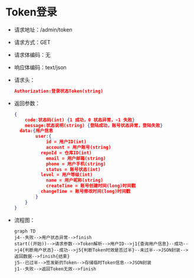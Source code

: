 # Token登录

- 请求地址：/admin/token

- 请求方式：GET

- 请求体编码：无

- 响应体编码：text/json

- 请求头：

  ```json
  Authorization:登录状态Token(string)
  ```

- 返回参数：

  ```json
  {
      code:状态码(int) {1 成功，0 状态异常，-1 失败}
      message:状态说明(string) {登陆成功，账号状态异常，登陆失败}
  	data:{用户信息
          user:{
              id = 用户ID(int)
              account = 用户账号(string)
  			repoId = 仓库ID(int)
              email = 用户邮箱(string)
              phone = 用户手机(string)
              status = 账号状态(int)
  			level = 用户等级(int)
              name = 用户昵称(string)
              createTime = 账号创建时间(long)时间戳
  			changeTime = 账号修改时间(long)时间戳
          }
      }
  }
  ```
  
- 流程图：

  ```mermaid
  graph TD
  j4--失败-->用户状态异常-->finish
  start((开始))-->请求参数-->Token解析-->用户ID-->j1{查询用户信息}--成功-->j4{判断用户状态}--成功-->j5{判断Token时效是否过半}--未过半-->JSON封装-->返回数据-->finish{结束}
  j5--已过半-->签发新的Token-->存储临时Token信息-->JSON封装
  j1--失败-->返回Token无效-->finish
  ```
```
  
  




```